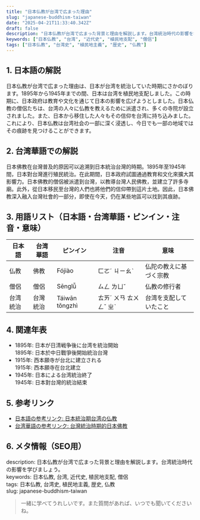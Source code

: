 ```yaml
---
title: "日本仏教が台湾で広まった理由"
slug: "japanese-buddhism-taiwan"
date: "2025-04-21T11:33:40.342Z"
draft: false
description: "日本仏教が台湾で広まった背景と理由を解説します。台湾統治時代の影響を学びましょう。"
keywords: ["日本仏教", "台湾", "近代史", "植民地支配", "僧侶"]
tags: ["日本仏教", "台湾史", "植民地主義", "歴史", "仏教"]
---
```


## 1. 日本語の解説  
日本仏教が台湾で広まった理由は、日本が台湾を統治していた時期にさかのぼります。1895年から1945年までの間、日本は台湾を植民地支配しました。この時期に、日本政府は教育や文化を通じて日本の影響を広げようとしました。日本仏教の僧侶たちは、台湾の人々に仏教を教えるために派遣され、多くの寺院が設立されました。また、日本から移住した人々もその信仰を台湾に持ち込みました。これにより、日本仏教は台湾社会の一部に深く浸透し、今日でも一部の地域ではその痕跡を見つけることができます。

## 2. 台湾華語での解説  
日本佛教在台灣普及的原因可以追溯到日本統治台灣的時期。1895年至1945年間，日本對台灣進行殖民統治。在此期間，日本政府試圖通過教育和文化來擴大其影響力。日本佛教的僧侶被派遣到台灣，以教導台灣人民佛教，並建立了許多寺廟。此外，從日本移民至台灣的人們也將他們的信仰帶到這片土地。因此，日本佛教深入融入台灣社會的一部分，即使在今天，仍在某些地區可以找到其痕跡。

## 3. 用語リスト（日本語・台湾華語・ピンイン・注音・意味）  

| 日本語     | 台湾華語 | ピンイン  | 注音   | 意味                       |
|------------|----------|-----------|--------|----------------------------|
| 仏教       | 佛教     | Fójiào    | ㄈㄛˊ ㄐㄧㄠˋ  | 仏陀の教えに基づく宗教     |
| 僧侶       | 僧侶     | Sēnglǚ    | ㄙㄥ ㄌㄩˇ   | 仏教の修行者                |
| 台湾統治   | 台灣統治 | Táiwān tǒngzhì | ㄊㄞˊ ㄨㄢ ㄊㄨㄥˇ ㄓˋ | 台湾を支配していたこと    |

## 4. 関連年表  
- 1895年: 日本が日清戦争後に台湾を統治開始  
  1895年: 日本於中日戰爭後開始統治台灣  
- 1915年: 西本願寺が台北に建立される  
  1915年: 西本願寺在台北建立  
- 1945年: 日本による台湾統治終了  
  1945年: 日本對台灣的統治結束  

## 5. 参考リンク  
- [日本語の参考リンク: 日本統治期台湾の仏教](https://example.com/japanese-buddhism)
- [台湾華語の参考リンク: 台灣統治時期的日本佛教](https://example.com/taiwan-japanese-buddhism)

## 6. メタ情報（SEO用）  
description: 日本仏教が台湾で広まった背景と理由を解説します。台湾統治時代の影響を学びましょう。  
keywords: 日本仏教, 台湾, 近代史, 植民地支配, 僧侶  
tags: 日本仏教, 台湾史, 植民地主義, 歴史, 仏教  
slug: japanese-buddhism-taiwan  

> 一緒に学べてうれしいです。また質問があれば、いつでも聞いてくださいね。
